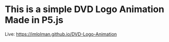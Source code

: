 # This is a simple DVD Logo Animation Made in P5.js

Live: https://imlolman.github.io/DVD-Logo-Animation
